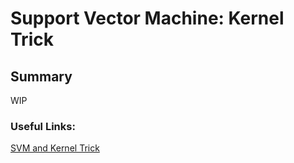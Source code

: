# Support Vector Machine: Kernel Trick

## Summary
WIP

### Useful Links:
[SVM and Kernel Trick](https://medium.com/@zxr.nju/what-is-the-kernel-trick-why-is-it-important-98a98db0961d)